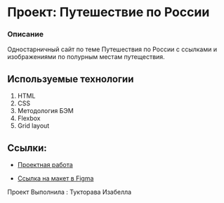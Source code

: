 # Проект: Путешествие по России

### Описание
Одностарничный сайт по теме Путешествия по России с ссылками и изображениями по полурным местам путеществия.

## Используемые технологии
1. HTML
2. CSS
3. Методология БЭМ
4. Flexbox
5. Grid layout

## Ссылки:

* [Проектная работа](https://komarworld.github.io/russian-travel/index.html)

* [Ссылка на макет в Figma](https://www.figma.com/file/5S2WSbEFL6awjVWJ0NWL8Q/Sprint-3_-Russia-_-desktop-mobile?node-id=28503%3A0)

Проект Выполнила : Тукторава Изабелла

